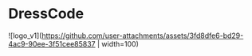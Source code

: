# DressCode
![logo_v1](https://github.com/user-attachments/assets/3fd8dfe6-bd29-4ac9-90ee-3f51cee85837 | width=100)

